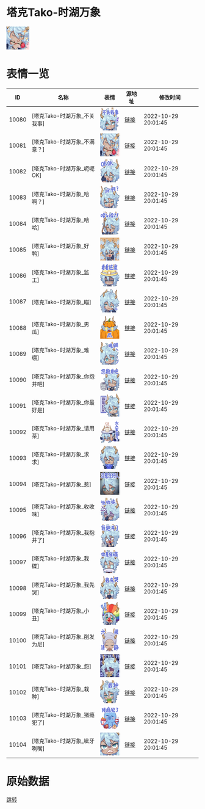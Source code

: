 # 塔克Tako-时湖万象

<img src="./cover.png" height="60" alt="cover" />

# 表情一览

|ID|名称|表情|源地址|修改时间|
|----|----|----|----|----|
|10080|[塔克Tako-时湖万象_不关我事]|<img src="./pic/010080_%5B塔克Tako-时湖万象_不关我事%5D.png" height="60" alt="不关我事"/>|[链接](http://i0.hdslb.com/bfs/emote/f6e3163f344d230f49bafc4d7a7bb8daf77a19e2.png)|2022-10-29 20:01:45|
|10081|[塔克Tako-时湖万象_不满意？]|<img src="./pic/010081_%5B塔克Tako-时湖万象_不满意？%5D.png" height="60" alt="不满意？"/>|[链接](http://i0.hdslb.com/bfs/emote/6e33d979cbecdfb56d52834e8bae8229b40514d6.png)|2022-10-29 20:01:45|
|10082|[塔克Tako-时湖万象_呃呃OK]|<img src="./pic/010082_%5B塔克Tako-时湖万象_呃呃OK%5D.png" height="60" alt="呃呃OK"/>|[链接](http://i0.hdslb.com/bfs/emote/f0164e008ca85a18e428b454dc1b700f5daef43d.png)|2022-10-29 20:01:45|
|10083|[塔克Tako-时湖万象_哈啊？]|<img src="./pic/010083_%5B塔克Tako-时湖万象_哈啊？%5D.png" height="60" alt="哈啊？"/>|[链接](http://i0.hdslb.com/bfs/emote/f30e882cc016db11ab040746e01d0b91d88e0b67.png)|2022-10-29 20:01:45|
|10084|[塔克Tako-时湖万象_哈哈]|<img src="./pic/010084_%5B塔克Tako-时湖万象_哈哈%5D.png" height="60" alt="哈哈"/>|[链接](http://i0.hdslb.com/bfs/emote/72f742f1eddd45b91fca00ced6da2da74f17edb6.png)|2022-10-29 20:01:45|
|10085|[塔克Tako-时湖万象_好鸭]|<img src="./pic/010085_%5B塔克Tako-时湖万象_好鸭%5D.png" height="60" alt="好鸭"/>|[链接](http://i0.hdslb.com/bfs/emote/d9052f8dfdf48224db93230133d1431bf0f7c86b.png)|2022-10-29 20:01:45|
|10086|[塔克Tako-时湖万象_监工]|<img src="./pic/010086_%5B塔克Tako-时湖万象_监工%5D.png" height="60" alt="监工"/>|[链接](http://i0.hdslb.com/bfs/emote/e217839b574a604374987ff0f3f9bacd56111e05.png)|2022-10-29 20:01:45|
|10087|[塔克Tako-时湖万象_瞄]|<img src="./pic/010087_%5B塔克Tako-时湖万象_瞄%5D.png" height="60" alt="瞄"/>|[链接](http://i0.hdslb.com/bfs/emote/3b40327fcf3253a65f45efdb78b1e60b165ca337.png)|2022-10-29 20:01:45|
|10088|[塔克Tako-时湖万象_男瓜]|<img src="./pic/010088_%5B塔克Tako-时湖万象_男瓜%5D.png" height="60" alt="男瓜"/>|[链接](http://i0.hdslb.com/bfs/emote/ca2ad21552926bda902fbe4bc007761aed11a9ca.png)|2022-10-29 20:01:45|
|10089|[塔克Tako-时湖万象_难绷]|<img src="./pic/010089_%5B塔克Tako-时湖万象_难绷%5D.png" height="60" alt="难绷"/>|[链接](http://i0.hdslb.com/bfs/emote/e64cf130ab369ac75ee6ebbe534ffed6cecce5f0.png)|2022-10-29 20:01:45|
|10090|[塔克Tako-时湖万象_你抱井吧]|<img src="./pic/010090_%5B塔克Tako-时湖万象_你抱井吧%5D.png" height="60" alt="你抱井吧"/>|[链接](http://i0.hdslb.com/bfs/emote/b9b742eca357d6851b872ac699f0c2d31915f839.png)|2022-10-29 20:01:45|
|10091|[塔克Tako-时湖万象_你最好是]|<img src="./pic/010091_%5B塔克Tako-时湖万象_你最好是%5D.png" height="60" alt="你最好是"/>|[链接](http://i0.hdslb.com/bfs/emote/d9290777d5ea1535f1684537654fab00cd8bd36d.png)|2022-10-29 20:01:45|
|10092|[塔克Tako-时湖万象_请用茶]|<img src="./pic/010092_%5B塔克Tako-时湖万象_请用茶%5D.png" height="60" alt="请用茶"/>|[链接](http://i0.hdslb.com/bfs/emote/ca95d8e285d48798f7dc83a5c5dfd92cce5161e5.png)|2022-10-29 20:01:45|
|10093|[塔克Tako-时湖万象_求求]|<img src="./pic/010093_%5B塔克Tako-时湖万象_求求%5D.png" height="60" alt="求求"/>|[链接](http://i0.hdslb.com/bfs/emote/5941a33f7942c4a20f270919e7130faa35a6961f.png)|2022-10-29 20:01:45|
|10094|[塔克Tako-时湖万象_惹]|<img src="./pic/010094_%5B塔克Tako-时湖万象_惹%5D.png" height="60" alt="惹"/>|[链接](http://i0.hdslb.com/bfs/emote/0339a0dfa42e5bf86c30ad0474050e72e3c1a3a9.png)|2022-10-29 20:01:45|
|10095|[塔克Tako-时湖万象_收收味]|<img src="./pic/010095_%5B塔克Tako-时湖万象_收收味%5D.png" height="60" alt="收收味"/>|[链接](http://i0.hdslb.com/bfs/emote/d3e8eae2175c45c029e21facc56c077c25b349f7.png)|2022-10-29 20:01:45|
|10096|[塔克Tako-时湖万象_我抱井了]|<img src="./pic/010096_%5B塔克Tako-时湖万象_我抱井了%5D.png" height="60" alt="我抱井了"/>|[链接](http://i0.hdslb.com/bfs/emote/cbc3a9db0410a0b2f8dfeea4c7f26dd90fdb63bb.png)|2022-10-29 20:01:45|
|10097|[塔克Tako-时湖万象_我碟]|<img src="./pic/010097_%5B塔克Tako-时湖万象_我碟%5D.png" height="60" alt="我碟"/>|[链接](http://i0.hdslb.com/bfs/emote/63cfac39ab44a018d7b1f9bfb61ca2a860aa25a4.png)|2022-10-29 20:01:45|
|10098|[塔克Tako-时湖万象_我先哭]|<img src="./pic/010098_%5B塔克Tako-时湖万象_我先哭%5D.png" height="60" alt="我先哭"/>|[链接](http://i0.hdslb.com/bfs/emote/57f16d174531fe167972834d5da24d3fb2f9f2d8.png)|2022-10-29 20:01:45|
|10099|[塔克Tako-时湖万象_小丑]|<img src="./pic/010099_%5B塔克Tako-时湖万象_小丑%5D.png" height="60" alt="小丑"/>|[链接](http://i0.hdslb.com/bfs/emote/6dc68c79c7a6ea94dba7e0596ca55bd1a34c0e9b.png)|2022-10-29 20:01:45|
|10100|[塔克Tako-时湖万象_削发为尼]|<img src="./pic/010100_%5B塔克Tako-时湖万象_削发为尼%5D.png" height="60" alt="削发为尼"/>|[链接](http://i0.hdslb.com/bfs/emote/16e4b3f4a1d1b90ab84e76af7e8c43282cd888fc.png)|2022-10-29 20:01:45|
|10101|[塔克Tako-时湖万象_怨]|<img src="./pic/010101_%5B塔克Tako-时湖万象_怨%5D.png" height="60" alt="怨"/>|[链接](http://i0.hdslb.com/bfs/emote/1c08c2c156e158a8e587dec862523b72ce5b71eb.png)|2022-10-29 20:01:45|
|10102|[塔克Tako-时湖万象_栽种]|<img src="./pic/010102_%5B塔克Tako-时湖万象_栽种%5D.png" height="60" alt="栽种"/>|[链接](http://i0.hdslb.com/bfs/emote/c81025ccc3e71179ce6770aad7ecb726f375275e.png)|2022-10-29 20:01:45|
|10103|[塔克Tako-时湖万象_猪瘾犯了]|<img src="./pic/010103_%5B塔克Tako-时湖万象_猪瘾犯了%5D.png" height="60" alt="猪瘾犯了"/>|[链接](http://i0.hdslb.com/bfs/emote/ff27a7c36fa90f5c151328b422c8a45af953b2bd.png)|2022-10-29 20:01:45|
|10104|[塔克Tako-时湖万象_呲牙咧嘴]|<img src="./pic/010104_%5B塔克Tako-时湖万象_呲牙咧嘴%5D.png" height="60" alt="呲牙咧嘴"/>|[链接](http://i0.hdslb.com/bfs/emote/8273b2324f3aa005b24103827b1939434879bcc6.png)|2022-10-29 20:01:45|

# 原始数据

[跳转](./raw.json)

